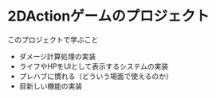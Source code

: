 # 2DActionゲームのプロジェクト
このプロジェクトで学ぶこと
- ダメージ計算処理の実装
- ライフやHPをUIとして表示するシステムの実装
- プレハブに慣れる（どういう場面で使えるのか）
- 目新しい機能の実装
